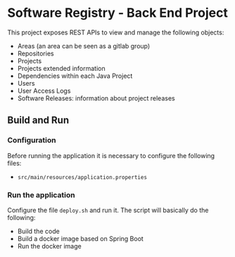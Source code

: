 # Software Registry - Back End Project

This project exposes REST APIs to view and manage the following objects:

- Areas (an area can be seen as a gitlab group)
- Repositories
- Projects
- Projects extended information
- Dependencies within each Java Project
- Users
- User Access Logs
- Software Releases: information about project releases

## Build and Run

### Configuration

Before running the application it is necessary to configure the following files:

- `src/main/resources/application.properties`

### Run the application

Configure the file `deploy.sh` and run it. The script will basically do the following:

- Build the code
- Build a docker image based on Spring Boot
- Run the docker image
